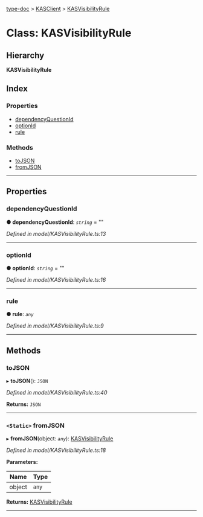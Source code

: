 [type-doc](../README.md) > [KASClient](../modules/kasclient.md) > [KASVisibilityRule](../classes/kasclient.kasvisibilityrule.md)

# Class: KASVisibilityRule

## Hierarchy

**KASVisibilityRule**

## Index

### Properties

* [dependencyQuestionId](kasclient.kasvisibilityrule.md#dependencyquestionid)
* [optionId](kasclient.kasvisibilityrule.md#optionid)
* [rule](kasclient.kasvisibilityrule.md#rule)

### Methods

* [toJSON](kasclient.kasvisibilityrule.md#tojson)
* [fromJSON](kasclient.kasvisibilityrule.md#fromjson)

---

## Properties

<a id="dependencyquestionid"></a>

###  dependencyQuestionId

**● dependencyQuestionId**: *`string`* = ""

*Defined in model/KASVisibilityRule.ts:13*

___
<a id="optionid"></a>

###  optionId

**● optionId**: *`string`* = ""

*Defined in model/KASVisibilityRule.ts:16*

___
<a id="rule"></a>

###  rule

**● rule**: *`any`*

*Defined in model/KASVisibilityRule.ts:9*

___

## Methods

<a id="tojson"></a>

###  toJSON

▸ **toJSON**(): `JSON`

*Defined in model/KASVisibilityRule.ts:40*

**Returns:** `JSON`

___
<a id="fromjson"></a>

### `<Static>` fromJSON

▸ **fromJSON**(object: *`any`*): [KASVisibilityRule](kasclient.kasvisibilityrule.md)

*Defined in model/KASVisibilityRule.ts:18*

**Parameters:**

| Name | Type |
| ------ | ------ |
| object | `any` |

**Returns:** [KASVisibilityRule](kasclient.kasvisibilityrule.md)

___

